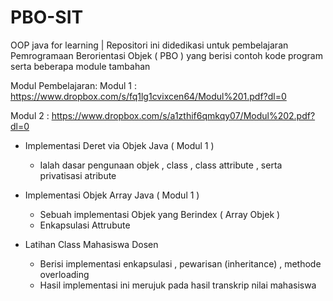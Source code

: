 # PBO-SIT
OOP java for learning | Repositori ini didedikasi untuk pembelajaran Pemrogramaan Berorientasi Objek ( PBO ) yang berisi contoh kode program serta beberapa module tambahan

Modul Pembelajaran:
Modul 1 : https://www.dropbox.com/s/fq1lg1cvixcen64/Modul%201.pdf?dl=0

Modul 2 : https://www.dropbox.com/s/a1zthif6qmkqy07/Modul%202.pdf?dl=0

- Implementasi Deret via Objek Java ( Modul 1 )
    - Ialah dasar pengunaan objek , class , class attribute , serta privatisasi atribute

- Implementasi Objek Array Java ( Modul 1 )
    - Sebuah implementasi  Objek yang Berindex ( Array Objek )
    - Enkapsulasi Attrubute

- Latihan Class Mahasiswa Dosen
    - Berisi implementasi enkapsulasi , pewarisan (inheritance) , methode overloading
    - Hasil implementasi ini merujuk pada hasil transkrip nilai mahasiswa
    
